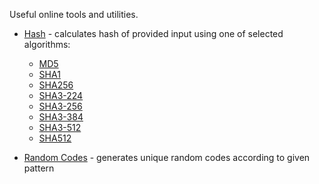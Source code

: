 
Useful online tools and utilities.

- [Hash](https://toolity.github.io/hash) - calculates hash of provided input using one of selected algorithms:
   - [MD5](https://toolity.github.io/hash#MD5)
   - [SHA1](https://toolity.github.io/hash#SHA1)
   - [SHA256](https://toolity.github.io/hash#SHA256)
   - [SHA3-224](https://toolity.github.io/hash#SHA3-224)
   - [SHA3-256](https://toolity.github.io/hash#SHA3-256)
   - [SHA3-384](https://toolity.github.io/hash#SHA3-384)
   - [SHA3-512](https://toolity.github.io/hash#SHA3-512)
   - [SHA512](https://toolity.github.io/hash#SHA512)
   
- [Random Codes](https://toolity.github.io/random-codes) - generates unique random codes according to given pattern
